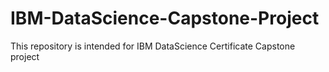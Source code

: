 # IBM-DataScience-Capstone-Project
This repository is intended for IBM DataScience  Certificate Capstone project  
